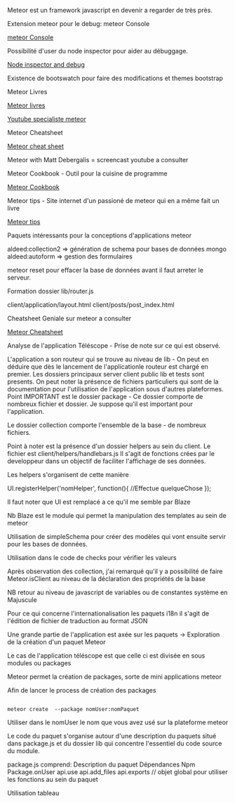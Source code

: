 Meteor est un framework javascript en devenir a regarder de très près.


Extension meteor pour le debug: meteor Console

[meteor Console](https://github.com/gandev/meteor-server-console)

Possibilité d'user du node inspector pour aider au débuggage.

[Node inspector and debug](http://stackoverflow.com/questions/14909610/how-to-debug-server-side-code-in-a-meteor-app)

Existence de bootswatch pour faire des modifications et themes bootstrap


Meteor Livres

[Meteor livres](https://leanpub.com/meteortutorial)

[Youtube specialiste meteor](http://www.youtube.com/channel/UC4-DIsbr23Z-rPe_F4JAH9w)


Meteor Cheatsheet

[Meteor cheat sheet](http://journal.gentlenode.com/meteor-5-cheatsheet/)


Meteor with Matt Debergalis = screencast youtube a consulter

Meteor Cookbook - Outil pour la cuisine de programme

[Meteor Cookbook](https://github.com/awatson1978)

Meteor tips - Site internet d'un passioné de meteor qui en a même fait un livre

[Meteor tips](http://meteortips.com/book/)

Paquets intéressants pour la conceptions d'applications meteor 

aldeed:collection2  => génération de schema pour bases de données mongo
aldeed:autoform => gestion des formulaires


meteor reset pour effacer la base de données avant il faut arreter le serveur.

Formation dossier lib/router.js

client/application/layout.html
client/posts/post_index.html

Cheatsheet Geniale sur meteor a consulter

[Meteor Cheatsheet](https://gentlenode.com/journal/meteor-11-iron-router-cheatsheet/18)

Analyse de l'application Téléscope - Prise de note sur ce qui est observé.

L'application a son routeur qui se trouve au niveau de lib - On peut en déduire que dès le lancement de l'applicationle routeur est chargé en premier.
Les dossiers principaux server client public lib et tests sont presents.
On peut noter la présence de fichiers particuliers qui sont de la documentation pour l'utilisation de l'application sous d'autres plateformes.
Point IMPORTANT est le dossier package - Ce dossier comporte de nombreux fichier et dossier. Je suppose qu'il est important pour l'application.

Le dossier collection comporte l'ensemble de la base - de nombreux fichiers.

Point à noter est la présence d'un dossier helpers au sein du client.
Le fichier est client/helpers/handlebars.js
Il s'agit de fonctions crées par le developpeur dans un objectif de faciliter l'affichage de ses données.

Les helpers s'organisent de cette manière

UI.registerHelper('nomHelper', function(){
    //Effectue quelqueChose
});

Il faut noter que UI est remplacé a ce qu'il me semble par Blaze

Nb Blaze est le module qui permet la manipulation des templates au sein de meteor

Utilisation de simpleSchema pour créer des modèles qui vont ensuite servir pour les bases de données.

Utilisation dans le code de checks pour vérifier les valeurs

Après observation des collection, j'ai remarqué qu'il y a possibilité de faire Meteor.isClient au niveau de la déclaration des propriétés de la base

NB retour au niveau de javascript de variables ou de constantes système en Majuscule

Pour ce qui concerne l'internationalisation les paquets i18n il s'agit de l'édition de fichier de traduction au format JSON

Une grande partie de l'application est axée sur les paquets -> Exploration de la création d'un paquet Meteor

Le cas de l'application téléscope est que celle ci est divisée en sous modules  ou packages

Meteor permet la création de packages, sorte de mini applications meteor

Afin de lancer le process de création des packages

```

meteor create  --package nomUser:nomPaquet

```

Utiliser dans le nomUser le nom que vous avez usé sur la plateforme meteor

Le code du paquet s'organise autour d'une description du paquets situé dans package.js et du dossier lib qui concentre l'essentiel du code source du module.

package.js comprend:
Description du paquet
Dépendances Npm
Package.onUser
api.use
api.add_files
api.exports // objet global pour utiliser les fonctions au sein du paquet

Utilisation tableau
